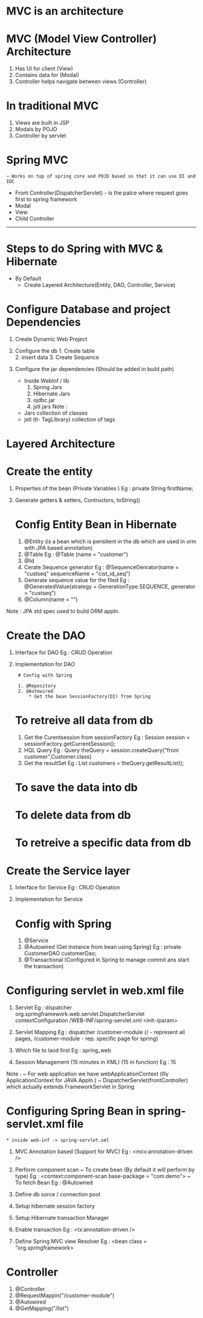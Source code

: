 # MVC is an architecture




# MVC (Model View Controller) Architecture

1. Has UI for client (View)
2. Contains data for (Modal)
3. Controller helps navigate between views (Controller)



# In traditional MVC
1. Views are built in JSP
2. Modals by POJO
3. Controller by servlet



# Spring MVC
    ~ Works on top of spring core and POJO based so thet it can use DI and IOC
* Front Controller(DispatcherServlet) - is the palce where request goes first to spring framework
* Modal
* View
* Child Controller


------------------------------------------------------------------------------------------------------------------------------------------------


# Steps to do Spring with MVC & Hibernate

* By Default 
    - Create Layered Architecture(Entity, DAO, Controller, Service)


# Configure Database and project Dependencies

1. Create Dynamic Web Project

2. Configure the db
        1. Create table  
        2. insert data
        3. Create Sequence

3. Configure the jar dependencies (Should be added in build path)
    * Inside WebInf / lib
        1. Spring Jars
        2. Hibernate Jars
        3. ojdbc.jar
        4. jstl jars
Note :
    * Jars collection of classes
    * jstl (tl- TagLibrary) collection of tags


# Layered Architecture
# Create the entity

1. Properties of the bean (Private Variables )
        Eg : private String firstName;
2. Generate getters & setters, Contructors, toString()


    # Config Entity Bean in Hibernate

    1. @Entity (is a bean which is perisitent in the db which are used in orm with JPA based annotation)
    2. @Table 
            Eg : @Table (name = "customer")
    3. @Id
    4. Cerate Sequence generator
            Eg : @SequenceGenrator(name = "custseq" sequenceName = "cist_id_seq")
    5. Generate sequence value for the filed
            Eg : @GeneratedValue(strategy = GenerationType.SEQUENCE, generator = "custseq")
    6. @Column(name = "")

Note : 
    JPA std spec used to build ORM appln.



# Create the DAO

1. Interface for DAO 
    Eg : CRUD Operation
2. Implementation for DAO

        # Config with Spring

        1. @Repository
        2. @Autowired 
            * Get the bean SessionFactory(DI) from Spring

    # To retreive all data from db
    1. Get the Curentsession from sessionFactory
        Eg : Session session = sessionFactory.getCurrentSession();
    2. HQL Query
        Eg : Query<customer> theQuery = session.createQuery("from customer",Customer.class)
    3. Get the resultSet
        Eg : List<customer> customers = theQuery.getResultList();

    # To save the data into db


    # To delete data from db


    # To retreive a specific data from db



# Create the Service layer

1. Interface for Service 
    Eg : CRUD Operation
2. Implementation for Service

    # Config with Spring

    1. @Service
    2. @Autowired (Get instance from bean using Spring)
            Eg : private CustomerDAO customerDao;
    3. @Transactional (Configured in Spring to manage commit ans start the transaction)


# Configuring servlet in web.xml file

1. Servlet 
    Eg : 
        <servlet>
            <servlet-name>dispatcher</servlet-name>
            <servlet-class>org.springframework.web.servlet.DispatcherServlet</servlet-class>
            <init-param>
                <param-name>contextConfiguration</param-name>
                <param-value>/WEB-INF/spring-servlet.xml</param-value>
            <init-/param>
        </servlet>

2. Servlet Mapping
    Eg :
        <servlet-mapping>
            <servlet-name>dispatcher</servlet-name>
            <url-pattern>/customer-module</url-pattern> {/ - represent all pages, /customer-module - rep. specific page for spring}
        </servlet-mapping>

3. Which file to laod first
    Eg :
        <absolute-ordering>
            <name>spring_web</name>
        </absolute-ordering>

4. Session Management (15 minutes in XML) (15 in function)
    Eg : 
    <session-config>
        <session-timeout>15</session-timeout>
    </session-config>

Note :
    ~ For web application we have webApplicationContext (llly ApplicationContext for JAVA Appln.)
    ~ DispatcherServlet(frontController) which actually extends FrameworkServlet in Spring        



# Configuring Spring Bean in spring-servlet.xml file
    * inside web-inf -> spring-servlet.xml

1. MVC Annotation based (Support for MVC)
    Eg : <mcv:annotation-driven />

2. Perform component scan
    ~ To create bean (By default it will perform by type)
        Eg : <context:component-scan base-package = "com.demo">
    ~ To fetch Bean
        Eg : @Autowired


3. Define db sorce / connection pool 


4. Setup hibernate session factory


5. Setup Hibernate transaction Manager

6. Enable transaction
    Eg : <tx:annotation-driven />

7. Define Spring MVC view Resolver
    Eg : 
        <bean class = "org.springframework>
            <property name = "prefix" ></property>
            <property name = "suffix" ></property>
        </bean>


# Controller

1. @Controller
2. @RequestMappin("/customer-module")
3. @Autowired
4. @GetMapping("/list")